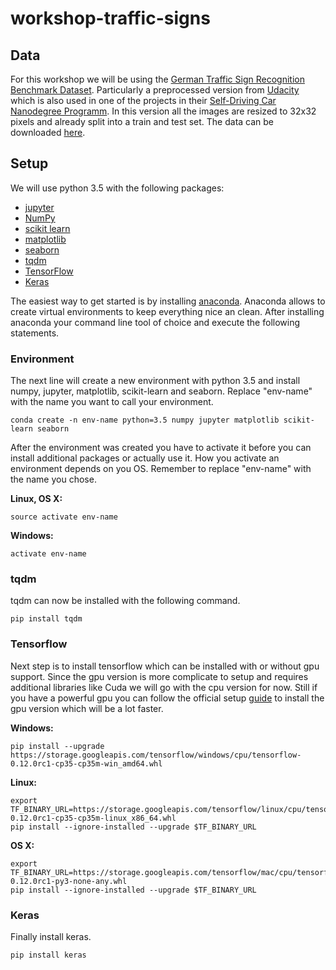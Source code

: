 # workshop-traffic-signs

## Data
For this workshop we will be using the [German Traffic Sign Recognition Benchmark Dataset](http://benchmark.ini.rub.de/?section=gtsrb&subsection=news). Particularly a preprocessed version from [Udacity](https://www.udacity.com/) which is also used in one of the projects in their [Self-Driving Car Nanodegree Programm](https://www.udacity.com/course/self-driving-car-engineer-nanodegree--nd013). In this version all the images are resized to 32x32 pixels and already split into a train and test set. The data can be downloaded [here](https://drive.google.com/open?id=0B02X9kiSe3GBamlKYndVMi1raGM).

## Setup

We will use python 3.5 with the following packages:

- [jupyter](http://jupyter.org/)
- [NumPy](http://www.numpy.org/)
- [scikit learn](http://scikit-learn.org/stable/)
- [matplotlib](http://matplotlib.org/)
- [seaborn](http://seaborn.pydata.org/)
- [tqdm](https://pypi.python.org/pypi/tqdm)
- [TensorFlow](http://tensorflow.org)
- [Keras](https://keras.io/)

The easiest way to get started is by installing [anaconda](https://www.continuum.io/downloads). Anaconda allows to create virtual environments to keep everything nice an clean. After installing anaconda your command line tool of choice and execute the following statements.

### Environment

The next line will create a new environment with python 3.5 and install numpy, jupyter, matplotlib, scikit-learn and seaborn. Replace "env-name" with the name you want to call your environment.

```
conda create -n env-name python=3.5 numpy jupyter matplotlib scikit-learn seaborn
```

After the environment was created you have to activate it before you can install additional packages or actually use it. How you activate an environment depends on you OS. Remember to replace "env-name" with the name you chose.

**Linux, OS X:**
```
source activate env-name
```

**Windows:**
```
activate env-name
```


### tqdm
tqdm can now be installed with the following command.
```
pip install tqdm
```

### Tensorflow

Next step is to install tensorflow which can be installed with or without gpu support. Since the gpu version is more complicate to setup and requires additional libraries like Cuda we will go with the cpu version for now. Still if you have a powerful gpu you can follow the official setup [guide](https://www.tensorflow.org/get_started/os_setup) to install the gpu version which will be a lot faster. 


**Windows:**
```
pip install --upgrade https://storage.googleapis.com/tensorflow/windows/cpu/tensorflow-0.12.0rc1-cp35-cp35m-win_amd64.whl
```

**Linux:**
```
export TF_BINARY_URL=https://storage.googleapis.com/tensorflow/linux/cpu/tensorflow-0.12.0rc1-cp35-cp35m-linux_x86_64.whl
pip install --ignore-installed --upgrade $TF_BINARY_URL
```

**OS X:**
```
export TF_BINARY_URL=https://storage.googleapis.com/tensorflow/mac/cpu/tensorflow-0.12.0rc1-py3-none-any.whl
pip install --ignore-installed --upgrade $TF_BINARY_URL
```

### Keras

Finally install keras.
```
pip install keras
```
